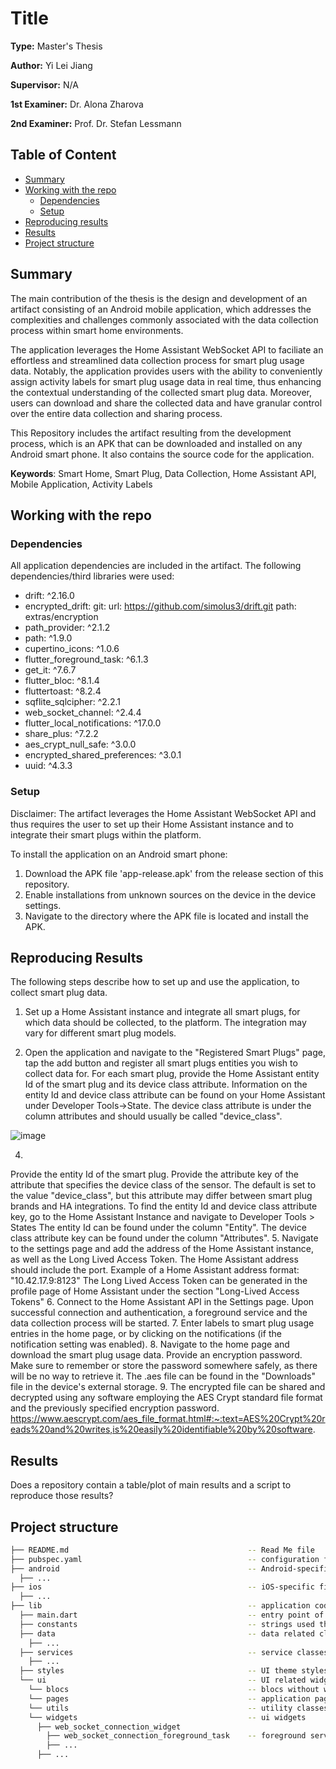 # Title

**Type:** Master's Thesis

**Author:** Yi Lei Jiang

**Supervisor:** N/A

**1st Examiner:** Dr. Alona Zharova

**2nd Examiner:** Prof. Dr. Stefan Lessmann


## Table of Content

- [Summary](#summary)
- [Working with the repo](#Working-with-the-repo)
    - [Dependencies](#Dependencies)
    - [Setup](#Setup)
- [Reproducing results](#Reproducing-results)
- [Results](#Results)
- [Project structure](-Project-structure)


## Summary

The main contribution of the thesis is the design and development of an artifact consisting of an Android mobile application, which addresses the complexities and challenges commonly associated with the data collection process within smart home environments. 

The application leverages the Home Assistant WebSocket API to faciliate an effortless and streamlined data collection process for smart plug usage data. Notably, the application provides users with the ability to conveniently assign activity labels for smart plug usage data in real time, thus enhancing the contextual understanding of the collected smart plug data. Moreover, users can download and share the collected data and have granular control over the entire data collection and sharing process.

This Repository includes the artifact resulting from the development process, which is an APK that can be downloaded and installed on any Android smart phone. It also contains the source code for the application.

**Keywords**: Smart Home, Smart Plug, Data Collection, Home Assistant API, Mobile Application, Activity Labels


## Working with the repo

### Dependencies
All application dependencies are included in the artifact. 
The following dependencies/third libraries were used:
  - drift: ^2.16.0
  - encrypted_drift:
    git:
      url: https://github.com/simolus3/drift.git
      path: extras/encryption
  - path_provider: ^2.1.2
  - path: ^1.9.0
  - cupertino_icons: ^1.0.6
  - flutter_foreground_task: ^6.1.3
  - get_it: ^7.6.7
  - flutter_bloc: ^8.1.4
  - fluttertoast: ^8.2.4
  - sqflite_sqlcipher: ^2.2.1
  - web_socket_channel: ^2.4.4
  - flutter_local_notifications: ^17.0.0
  - share_plus: ^7.2.2
  - aes_crypt_null_safe: ^3.0.0
  - encrypted_shared_preferences: ^3.0.1
  - uuid: ^4.3.3

### Setup
Disclaimer: The artifact leverages the Home Assistant WebSocket API and thus requires the user to set up their Home Assistant instance and to integrate their smart plugs within the platform. 

To install the application on an Android smart phone:
1. Download the APK file 'app-release.apk' from the release section of this repository.
2. Enable installations from unknown sources on the device in the device settings. 
3. Navigate to the directory where the APK file is located and install the APK.


## Reproducing Results

The following steps describe how to set up and use the application, to collect smart plug data.

1. Set up a Home Assistant instance and integrate all smart plugs, for which data should be collected, to the platform. The integration may vary for different smart plug models.

2. Open the application and navigate to the "Registered Smart Plugs" page, tap the add button and register all smart plugs entities you wish to collect data for. For each smart plug, provide the Home Assistant entity Id of the smart plug and its device class attribute. Information on the entity Id and device class attribute can be found on your Home Assistant under Developer Tools->State. The device class attribute is under the column attributes and should usually be called "device_class".

![image](https://github.com/yileijiang/smart-plug-data-flutter-app/assets/71334281/06f1529e-6a63-4f19-b64c-09f2d35aa964)




4. 
Provide the entity Id of the smart plug.
Provide the attribute key of the attribute that specifies the device class of the sensor. 
The default is set to the value "device_class", but this attribute may differ between smart plug brands and HA integrations.
To find the entity Id and device class attribute key, go to the Home Assistant Instance and navigate to Developer Tools > States
The entity Id can be found under the column "Entity".
The device class attribute key can be found under the column "Attributes".
5. Navigate to the settings page and add the address of the Home Assistant instance, as well as the Long Lived Access Token.
The Home Assistant address should include the port.
Example of a Home Assistant address format: "10.42.17.9:8123"
The Long Lived Access Token can be generated in the profile page of Home Assistant under the section "Long-Lived Access Tokens"
6. Connect to the Home Assistant API in the Settings page. Upon successful connection and authentication, a foreground service and the data collection process will be started.
7. Enter labels to smart plug usage entries in the home page, or by clicking on the notifications (if the notification setting was enabled).
8. Navigate to the home page and download the smart plug usage data. Provide an encryption password. Make sure to remember or store the password somewhere safely, as there will be no way to retrieve it.
The .aes file can be found in the "Downloads" file in the device's external storage.
9. The encrypted file can be shared and decrypted using any software employing the AES Crypt standard file format and the previously specified encryption password.
https://www.aescrypt.com/aes_file_format.html#:~:text=AES%20Crypt%20reads%20and%20writes,is%20easily%20identifiable%20by%20software.


## Results

Does a repository contain a table/plot of main results and a script to reproduce those results?

## Project structure

```bash
├── README.md                                        -- Read Me file
├── pubspec.yaml                                     -- configuration file for flutter application
├── android                                          -- Android-specific files and configurations
  ├── ...                                           
├── ios                                              -- iOS-specific files and configurations
  ├── ...                                                        
├── lib                                              -- application code
  ├── main.dart                                      -- entry point of the application
  ├── constants                                      -- strings used throughout the application
  ├── data                                           -- data related classes
    ├── ...
  ├── services                                       -- service classes (encryption, notifications, webSocket connections)
    ├── ...
  ├── styles                                         -- UI theme styles
  └── ui                                             -- UI related widgets and classes
    └── blocs                                        -- blocs without widgets
    └── pages                                        -- application pages                                              
    └── utils                                        -- utility classes 
    └── widgets                                      -- ui widgets
      ├── web_socket_connection_widget
        ├── web_socket_connection_foreground_task    -- foreground service  
        ├── ...  
      ├── ...                  
```
